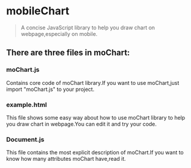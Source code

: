 # mobileChart
> A concise JavaScript library to help you draw chart on webpage,especially on mobile.

## There are three files in moChart:
### moChart.js<br />
Contains core code of moChart library.If you want to use moChart,just import "moChart.js" to your project. 
### example.html<br />
This file shows some easy way about how to use moChart library to help you draw chart in webpage.You can edit it and try your code.
### Document.js<br />
This file contains the most explicit description of moChart.If you want to know how many attributes moChart have,read it.
